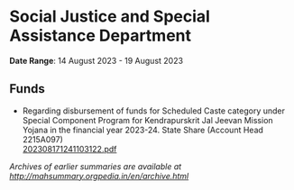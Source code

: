 # Social Justice and Special Assistance Department

**Date Range**: 14 August 2023 - 19 August 2023


## Funds
- Regarding disbursement of funds for Scheduled Caste category under Special Component Program for Kendrapurskrit Jal Jeevan Mission Yojana in the financial year 2023-24. State Share (Account Head 2215A097)\
  [202308171241103122.pdf](https://gr.maharashtra.gov.in/Site/Upload/Government%20Resolutions/English/202308171241103122.pdf)


*Archives of earlier summaries are available at http://mahsummary.orgpedia.in/en/archive.html*